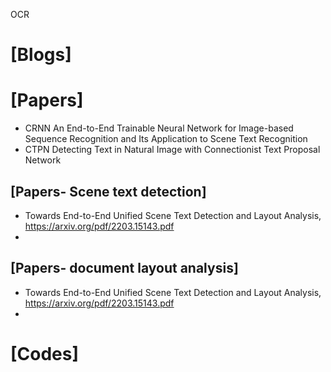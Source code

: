 OCR

# [Blogs]

# [Papers]
+ CRNN An End-to-End Trainable Neural Network for Image-based Sequence Recognition and Its Application to Scene Text Recognition
+ CTPN Detecting Text in Natural Image with Connectionist Text Proposal Network


## [Papers- Scene text detection]
+ Towards End-to-End Unified Scene Text Detection and Layout Analysis, https://arxiv.org/pdf/2203.15143.pdf
+ 

## [Papers- document layout analysis]
+ Towards End-to-End Unified Scene Text Detection and Layout Analysis, https://arxiv.org/pdf/2203.15143.pdf
+ 

# [Codes]
